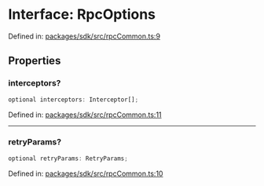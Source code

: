 # Interface: RpcOptions

Defined in: [packages/sdk/src/rpcCommon.ts:9](https://github.com/towns-protocol/towns/blob/0db1fd0ac7258e8db8cedfb6183e8eade8284fa1/packages/sdk/src/rpcCommon.ts#L9)

## Properties

### interceptors?

```ts
optional interceptors: Interceptor[];
```

Defined in: [packages/sdk/src/rpcCommon.ts:11](https://github.com/towns-protocol/towns/blob/0db1fd0ac7258e8db8cedfb6183e8eade8284fa1/packages/sdk/src/rpcCommon.ts#L11)

***

### retryParams?

```ts
optional retryParams: RetryParams;
```

Defined in: [packages/sdk/src/rpcCommon.ts:10](https://github.com/towns-protocol/towns/blob/0db1fd0ac7258e8db8cedfb6183e8eade8284fa1/packages/sdk/src/rpcCommon.ts#L10)
